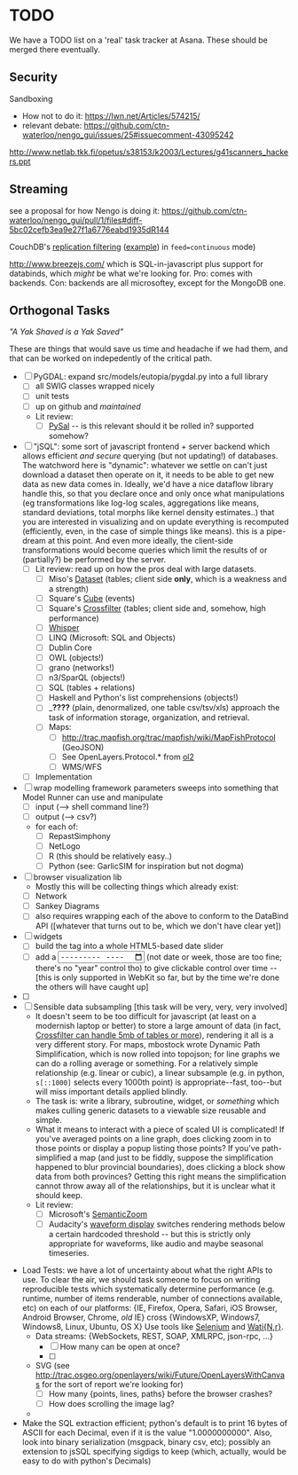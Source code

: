 TODO
====

We have a TODO list on a 'real' task tracker at Asana. These should be merged there eventually.

Security
---------

Sandboxing


* How not to do it: https://lwn.net/Articles/574215/
* relevant debate: https://github.com/ctn-waterloo/nengo_gui/issues/25#issuecomment-43095242

http://www.netlab.tkk.fi/opetus/s38153/k2003/Lectures/g41scanners_hackers.ppt

Streaming
---------

see a proposal for how Nengo is doing it: https://github.com/ctn-waterloo/nengo_gui/pull/1/files#diff-5bc02cefb3ea9e27f1a6776eabd1935dR144

CouchDB's [replication filtering](http://couchdb.readthedocs.org/en/latest/replication/protocol.html#filter-replication) ([example](http://guide.couchdb.org/draft/notifications.html#filters)) in `feed=continuous` mode)

http://www.breezejs.com/ which is SQL-in-javascript plus support for databinds, which *might* be what we're looking for. Pro: comes with backends. Con: backends are all microsoftey, except for the MongoDB one.


Orthogonal Tasks
-----------------

_"A Yak Shaved is a Yak Saved"_

These are things that would save us time and headache if we had them,
and that can be worked on indepedently of the critical path.

- [ ] PyGDAL: expand src/models/eutopia/pygdal.py into a full library
    - [ ] all SWIG classes wrapped nicely
    - [ ] unit tests
    - [ ] up on github and *maintained*
    - Lit review:
        - [ ] [PySal](http://pysal.readthedocs.org) -- is this relevant should it be rolled in? supported somehow?
- [ ] "jSQL": some sort of javascript frontend + server backend which allows efficient *and secure* querying (but not updating!) of databases.
      The watchword here is "dynamic": whatever we settle on can't just download a dataset then operate on it, it needs to be able to get new data as new data comes in.
      Ideally, we'd have a nice dataflow library handle this, so that you declare once
       and only once what manipulations (eg transformations like log-log scales, aggregations like means, standard deviations, total morphs like kernel density estimates..) that you are interested in visualizing and on update everything is recomputed (efficiently, even, in the case of simple things like means). this is a pipe-dream at this point.
      And even more ideally, the client-side transformations would become queries which
          limit the results of or (partially?) be performed by the server.
    - [ ] Lit review: read up on how the pros deal with large datasets.
        - [ ] Miso's [Dataset](http://misoproject.com/dataset/) (tables; client side **only**, which is a weakness and a strength)
        - [ ] Square's [Cube](http://square.github.io/cube/) (events)
        - [ ] Square's [Crossfilter](http://square.github.io/crossfilter/) (tables; client side and, somehow, high performance)
        - [ ] [Whisper](http://graphite.readthedocs.org/en/latest/whisper.html)
        - [ ] LINQ (Microsoft: SQL and Objects)
        - [ ] Dublin Core
        - [ ] OWL (objects!)
        - [ ] grano (networks!)
        - [ ] n3/SparQL (objects!)
        - [ ] SQL (tables + relations)
        - [ ] Haskell and Python's list comprehensions (objects!)
        - [ ]  _____????____ (plain, denormalized, one table csv/tsv/xls) approach the task of information storage, organization, and retrieval.
        - [ ] Maps:
            - [ ] http://trac.mapfish.org/trac/mapfish/wiki/MapFishProtocol (GeoJSON) 
            - [ ] See OpenLayers.Protocol.* from [ol2](https://openlayers.org)
            - [ ] WMS/WFS
    - [ ] Implementation
- [ ] wrap modelling framework parameters sweeps into something that Model Runner can use and manipulate
    - [ ] input  (--> shell command line?)
    - [ ] output (--> csv?)
    - for each of:
        - [ ] RepastSimphony
        - [ ] NetLogo
        - [ ] R (this should be relatively easy..)
        - [ ] Python (see: GarlicSIM for inspiration but not dogma)
- [ ] browser visualization lib
    - Mostly this will be collecting things which already exist:
    - [ ] Network
    - [ ] Sankey Diagrams
    - [ ] also requires wrapping each of the above to conform to the DataBind API ([whatever that turns out to be, which we don't have clear yet]) 
- [ ] widgets
    - [ ] build the <slider> tag into a whole HTML5-based date slider
    - [ ] add a <input type="month"> (not date or week, those are too fine; there's no "year" control tho) to give clickable control over time -- [this is only supported in WebKit so far, but by the time we're done the others will have caught up]
- [ ] 
- [ ] Sensible data subsampling [this task will be very, very, very involved]
    - It doesn't seem to be too difficult for javascript (at least on a modernish laptop or better) to store a large amount of data
      (in fact, [Crossfilter can handle 5mb of tables or more](http://square.github.io/crossfilter/)),
       rendering it all is a very different story.
       For maps, mbostock wrote Dynamic Path Simplification, which is now rolled into topojson;
       for line graphs we can do a rolling average or something.
       For a relatively simple relationship (e.g. linear or cubic), a linear subsample (e.g. in python, `s[::1000]` selects every 1000th point) is appropriate--fast, too--but will miss important details applied blindly.
   - The task is: write a library, subroutine, widget, or _something_ which makes culling
     generic datasets to a viewable size reusable and simple.
   - What it means to interact with a piece of scaled UI is complicated!
     If you've averaged points on a line graph, does clicking zoom in to those points or display a popup listing those points?
     If you've path-simplified a map (and just to be fiddly, suppose the simplification happened to blur provincial boundaries),
       does clicking a block show data from both provinces?
       Getting this right means the simplification cannot throw away all of the relationships, but it is unclear what it should keep.
   - Lit review:
       - [ ] Microsoft's [SemanticZoom](http://msdn.microsoft.com/library/windows/apps/hh702601)
       - [ ] Audacity's [waveform display](https://svn.FIXME) switches rendering methods below a certain hardcoded threshold -- but this is strictly only appropriate for waveforms, like audio and maybe seasonal timeseries.

- Load Tests: we have a lot of uncertainty about what the right APIs to use.
  To clear the air, we should task someone to focus on writing reproducible tests which
   systematically determine performance (e.g. runtime, number of items renderable, number of connections available, etc)
   on each of our platforms:
       {IE, Firefox, Opera, Safari, iOS Browser, Android Browser, Chrome, *old* IE} cross 
       {WindowsXP, Windows7, Windows8, Linux, Ubuntu, OS X} 
      Use tools like [Selenium](http://docs.seleniumhq.org/) and [Wati{N,r}](http://watin.org/).
    - Data streams:
       {WebSockets, REST, SOAP, XMLRPC, json-rpc, ...}
        - [ ] How many can be open at once?
        - [ ] 
    - SVG (see http://trac.osgeo.org/openlayers/wiki/Future/OpenLayersWithCanvas for the sort of report we're looking for)
        - [ ] How many {points, lines, paths} before the browser crashes?
        - [ ] How does scrolling the image lag?
    - 
- Make the SQL extraction efficient; python's default is to print 16 bytes of ASCII for each Decimal, even if it is the value "1.0000000000". Also, look into binary serialization (msgpack, binary csv, etc); possibly an extension to jsSQL specifying sigdigs to keep (which, actually, would be easy to do with python's Decimals)
